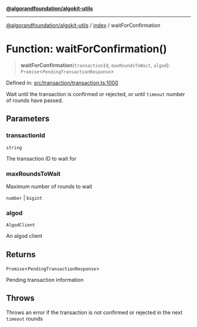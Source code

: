 [**@algorandfoundation/algokit-utils**](../../README.md)

***

[@algorandfoundation/algokit-utils](../../README.md) / [index](../README.md) / waitForConfirmation

# Function: waitForConfirmation()

> **waitForConfirmation**(`transactionId`, `maxRoundsToWait`, `algod`): `Promise`\<`PendingTransactionResponse`\>

Defined in: [src/transaction/transaction.ts:1000](https://github.com/algorandfoundation/algokit-utils-ts/blob/main/src/transaction/transaction.ts#L1000)

Wait until the transaction is confirmed or rejected, or until `timeout`
number of rounds have passed.

## Parameters

### transactionId

`string`

The transaction ID to wait for

### maxRoundsToWait

Maximum number of rounds to wait

`number` | `bigint`

### algod

`AlgodClient`

An algod client

## Returns

`Promise`\<`PendingTransactionResponse`\>

Pending transaction information

## Throws

Throws an error if the transaction is not confirmed or rejected in the next `timeout` rounds
